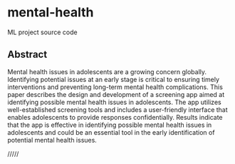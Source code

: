 # mental-health
ML project source code

## Abstract
Mental health issues in adolescents are a growing concern globally. Identifying potential issues at an
early stage is critical to ensuring timely interventions and preventing long-term mental health complications. This paper
describes the design and development of a screening app aimed at identifying possible mental health issues in
adolescents. The app utilizes well-established screening tools and includes a user-friendly interface that enables
adolescents to provide responses confidentially. Results indicate that the app is effective in identifying possible mental
health issues in adolescents and could be an essential tool in the early identification of potential mental health issues.

/////
